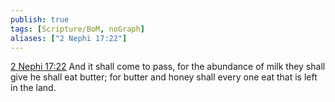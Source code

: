 ```yaml
---
publish: true
tags: [Scripture/BoM, noGraph]
aliases: ["2 Nephi 17:22"]
---
```

[2 Nephi 17:22](https://churchofjesuschrist.org/study/scriptures/bofm/2-ne/17?lang=eng&id=p22#p22) And it shall come to pass, for the abundance of milk they shall give he shall eat butter; for butter and honey shall every one eat that is left in the land.
